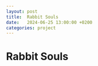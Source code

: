 ```yaml
---
layout: post
title:  Rabbit Souls
date:   2024-06-25 13:00:00 +0200
categories: project
---
```

# Rabbit Souls
